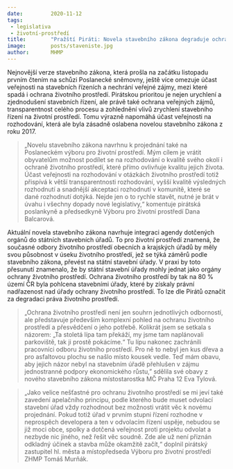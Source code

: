 ```yaml
---
date:         2020-11-12
tags:         
 - legislativa
 - životní-prostředí
title:        "Pražští Piráti: Novela stavebního zákona degraduje ochranu životního prostředí"
image: 	      posts/staveniste.jpg
author:       MHMP
---
```


Nejnovější verze stavebního zákona, která prošla na začátku listopadu prvním čtením na schůzi Poslanecké sněmovny, ještě více omezuje účast veřejnosti na stavebních řízeních a nechrání veřejné zájmy, mezi které spadá i ochrana životního prostředí. Pirátskou prioritou je nejen urychlení a zjednodušení stavebních řízení, ale právě také ochrana veřejných zájmů, transparentnost celého procesu a zohlednění vlivů zrychlení stavebního řízení na životní prostředí. Tomu výrazně napomáhá účast veřejnosti na rozhodování, která ale byla zásadně oslabena novelou stavebního zákona z roku 2017.  

> „Novelu stavebního zákona navrhnu k projednání také na Poslaneckém výboru pro životní prostředí. Mým cílem je vrátit obyvatelům možnost podílet se na rozhodování o kvalitě svého okolí i ochraně životního prostředí, které přímo ovlivňuje kvalitu jejich života. Účast veřejnosti na rozhodování v otázkách životního prostředí totiž přispívá k větší transparentnosti rozhodování, vyšší kvalitě výsledných rozhodnutí a snadnější akceptaci rozhodnutí v komunitě, které se dané rozhodnutí dotýká. Nejde jen o to rychle stavět, nutné je brát v úvahu i všechny dopady nové legislativy,“ komentuje pirátská poslankyně a předsedkyně Výboru pro životní prostředí Dana Balcarová.

Aktuální novela stavebního zákona navrhuje integraci agendy dotčených orgánů do státních stavebních úřadů. To pro životní prostředí znamená, že současné odbory životního prostředí obecních a krajských úřadů by měly svou působnost v úseku životního prostředí, jež se týká záměrů podle stavebního zákona, převést na státní stavební úřady. V praxi by toto přesunutí znamenalo, že by státní stavební úřady mohly jednat jako orgány ochrany životního prostředí. Ochrana životního prostředí by tak na 80 % území ČR byla pohlcena stavebními úřady, které by získaly právní nadřazenost nad úřady ochrany životního prostředí. To lze dle Pirátů označit za degradaci práva životního prostředí. 

> „Ochrana životního prostředí není jen souhrn jednotlivých odborností, ale představuje především komplexní pohled na ochranu životního prostředí a přesvědčení o jeho potřebě. Kolikrát jsem se setkala s názorem: „Ta stoletá lípa tam překáží, my jsme tam naplánovali parkoviště, tak ji prostě pokácíme.“ Tu lípu nakonec zachránili pracovníci odboru životního prostředí. Pro ně to nebyl jen kus dřeva a pro asfaltovou plochu se našlo místo kousek vedle. Teď mám obavu, aby jejich názor nebyl na stavebním úřadě přehlušen v zájmu jednostranné podpory ekonomického růstu,” sdělila své obavy z nového stavebního zákona místostarostka MČ Praha 12 Eva Tylová.

> „Jako velice nešťastné pro ochranu životního prostředí se mi jeví také zavedení apelačního principu, podle kterého bude muset odvolací stavební úřad vždy rozhodnout bez možnosti vrátit věc k novému projednání. Pokud totiž úřad v prvním stupni řízení rozhodne v neprospěch developera a ten v odvolacím řízení uspěje, nebudou se již moci obce, spolky a dotčená veřejnost proti projektu odvolat a nezbyde nic jiného, než řešit věc soudně. Zde ale už není přiznán odkladný účinek a stavba může okamžitě začít,“ doplnil pirátský zastupitel hl. města a místopředseda Výboru pro životní prostředí ZHMP Tomáš Murňák.

